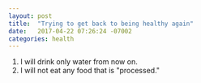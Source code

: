 ```yaml
---
layout: post
title:  "Trying to get back to being healthy again"
date:   2017-04-22 07:26:24 -07002
categories: health
---
```


1. I will drink only water from now on.
2. I will not eat any food that is "processed."

